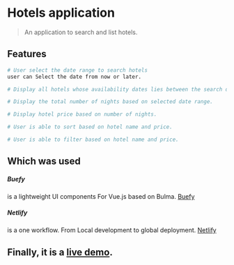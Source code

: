 # Hotels application

> An application to search and list hotels.

## Features

``` bash
# User select the date range to search hotels
user can Select the date from now or later.

# Display all hotels whose availability dates lies between the search dates.

# Display the total number of nights based on selected date range.

# Display hotel price based on number of nights.

# User is able to sort based on hotel name and price.

# User is able to filter based on hotel name and price.
```

## Which was used

##### **Buefy**
is a lightweight UI components For Vue.js based on Bulma. [Buefy](https://buefy.org/)

##### **Netlify**
is a one workflow. From Local development to global deployment. [Netlify](https://www.netlify.com/)

## Finally, it is a [live demo](https://hotels-app.netlify.com).